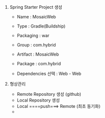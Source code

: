 
1. Spring Starter Project 생성

	- Name : MosaicWeb
	- Type : Gradle(Buildship)
	- Packaging : war
	- Group : com.hybrid
	- Artifact : MosaicWeb
	- Package : com.hybrid
	
	- Dependencies 선택 : Web - Web
2. 형상관리
	- Remote Repository 생성 (github)
	- Local Repository 생성
	- Local ====push===> Remote (최초 동기화)
	- 
